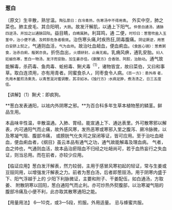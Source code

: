 ### 葱白

〔原文〕生辛散，熟甘温。<small>陶弘景曰：白冷青热，伤寒汤中不得用青</small>。 外实中空，肺之菜也。肺主皮毛、其合阳明，<small>大肠</small>。故发汗解肌，以通上下阳气。<small>仲景白通汤，通脉四逆汤，并加之以通脉回阳</small>。益目睛，<small>白睛属肺</small>。利耳鸣，通
二便，<small>时珍曰：葱管吹盐入玉茎中，治小便不通、及转脬危急者极效</small>。治伤寒头痛,时疾热狂,阴毒腹痛。<small>阴证厥逆，用葱白安脐上熨之</small>，气通则血活，<small>气为血帅</small>。故治吐血衄血，便血痢血。<small>《食医心镜》：葱煮粥食，治赤白痢，薤粥亦良</small>。折伤血出，<small>火煨研封，止痛无瘢</small>。乳痈风痹，通乳安胎。<small>妇人妊娠伤寒，葱白一物汤，发汗而安胎，加生姜亦佳。《删繁方》合香豉、阿胶，治胎动</small>。通气故能解毒，杀药毒、鱼肉毒、蚯蚓毒、猘犬毒<sup>（1）</sup>，诸物皆宜，故曰菜伯，又曰和事草。取白连须用，亦有用青者。同蜜食杀人，同枣食令人病。<small>《百一方》：患外痔
者，先用木鳖煎汤熏洗，以青葱涎对蜜调敷，其凉如冰。《独行方》:水病足肿，煮汤渍之，日三五度佳。</small>

【讲解】（1）猘犬：即疯狗。



**葱白发表通阳，以袪内外阴寒之邪。**为百合科多年生草本植物葱的鳞茎。鲜品生用。

本品味辛性温，辛散温通。入肺、胃经。能宣通上下、通达表里。外可散寒邪以解表，内可通阳气而止痛，故外感风寒，发热恶寒或寒邪入里之腹泻、厥冷脉微，以及寒凝气阻、腹部冷痛，
或膀胱气化失司之尿闭等证，皆可应用。至于治吐血衄血，便血痢血者，《纲目》虽云本品有通气之功，通气故能解毒及理血病。
气者，血之帅也，气通则血活，故本品治瘀阻血不归经之吐衄尚可，若于血热妄行之失血证，则当忌用。而在前者，亦较少应用。

【临证应用】葱白发汗解表，然力较弱，主用于感冒风寒初起的轻证，常与生姜或豆豉同用，以增强发汗解表之力。前者为葱白汤，后者即葱豉汤。用于阴寒内盛于下、阳气浮越于上的
少阳下利脉微证，主要和附子、干姜配伍，如白通汤，方取姜、
附散阴寒以回阳，葱白通阳气而止利。亦可炒热外熨腹部，以治寒凝气阻的腹部冷痛及小便不利，此亦取其散寒通阳之能。

【用量用法】 6—10克，或3—5段，煎服。外用适量。
忌与蜂蜜共服。
